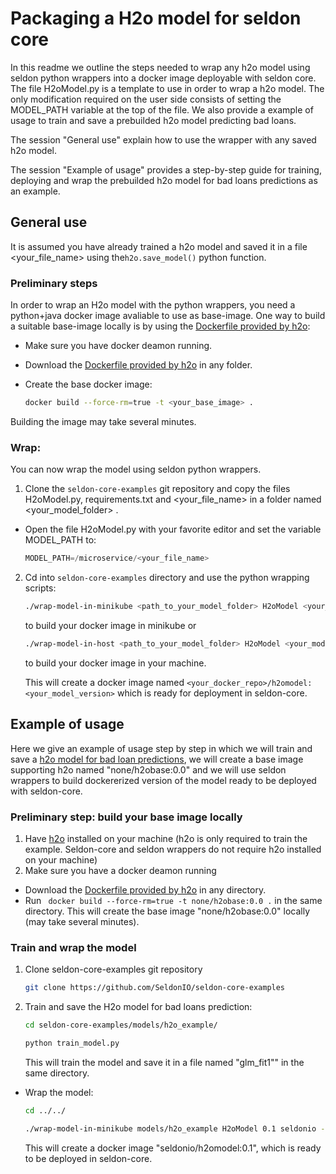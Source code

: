 # Packaging a H2o model for seldon core

In this readme we outline the steps needed to wrap any h2o model using seldon python wrappers into a docker image deployable with seldon core. 
The file H2oModel.py is a template to use in order to wrap a h2o model. The only modification  required on the user side consists of setting the MODEL_PATH variable at the top of the file.
We also provide a example of usage to train and save a prebuilded h2o model predicting bad loans. 

The session "General use" explain how to use the wrapper with any saved h2o model.

The session "Example of usage" provides a step-by-step guide for training, deploying and wrap the prebuilded h2o model for bad loans predictions as an example.

## General use

It is assumed you have already trained a h2o model and saved it in a file \<your_file_name> using the```h2o.save_model()``` python function.

### Preliminary steps

In order to wrap an H2o model with the python wrappers, you need  a python+java docker image avaliable to use as base-image. One way to build a suitable base-image locally is by using the [Dockerfile provided by h2o](https://h2o-release.s3.amazonaws.com/h2o/rel-turing/1/docs-website/h2o-docs/docker.html):

* Make sure you have docker deamon running.
* Download the [Dockerfile provided by h2o](https://github.com/h2oai/h2o-3/blob/master/Dockerfile) in any folder.
* Create the base docker image:

    ```bash
    docker build --force-rm=true -t <your_base_image> .
    ```

Building the image may take several minutes.

### Wrap:

You can now wrap the model using seldon python wrappers. 

1. Clone the ```seldon-core-examples``` git repository and copy the files H2oModel.py, requirements.txt and \<your_file_name> in a folder named \<your_model_folder> .
* Open the file H2oModel.py with your favorite editor and set the variable MODEL_PATH to:

    ```python
    MODEL_PATH=/microservice/<your_file_name>
    ```
       
2. Cd into ```seldon-core-examples``` directory and use the python wrapping scripts:

    ```bash
    ./wrap-model-in-minikube <path_to_your_model_folder> H2oModel <your_model_version> <your_docker_repo> --base-image <your_base_image> --force
    ```
    to build your docker image in minikube or

    ```bash
    ./wrap-model-in-host <path_to_your_model_folder> H2oModel <your_model_version> <your_docker_repo> --base-image <your_base_image> --force
    ```
    to build your docker image in your machine.
    
    This will create  a docker image named ```<your_docker_repo>/h2omodel:<your_model_version>``` which is ready for deployment in seldon-core.


## Example of usage

Here we give an example of usage step by step in which we will train and save a [h2o model for bad loan predictions](https://github.com/h2oai/h2o-tutorials/blob/master/h2o-open-tour-2016/chicago/intro-to-h2o.ipynb), we will create a base image supporting h2o named "none/h2obase:0.0" and  we will use seldon wrappers to build  dockererized version of the model ready to be deployed with seldon-core. 

### Preliminary step: build  your base image locally

1. Have [h2o](http://docs.h2o.ai/h2o/latest-stable/h2o-docs/downloading.html) installed on your machine (h2o is only required to train the example. Seldon-core and seldon wrappers do not require h2o installed on your machine)
1. Make sure you have a  docker deamon running
* Download the [Dockerfile provided by h2o](https://github.com/h2oai/h2o-3/blob/master/Dockerfile) in any directory.
* Run ``` docker build --force-rm=true -t none/h2obase:0.0 .``` in the same directory. This will create the base image "none/h2obase:0.0" locally (may take several minutes).

### Train and wrap the model

1. Clone seldon-core-examples git repository

    ```bash
    git clone https://github.com/SeldonIO/seldon-core-examples
    ```
    
2. Train and save the H2o  model for bad loans prediction:

    ```bash
    cd seldon-core-examples/models/h2o_example/
    ```
    ```bash
    python train_model.py
    ````

    This will train the model and save it in a file named  "glm_fit1"" in the same directory.

* Wrap the model: 
    ```bash
    cd ../../
    ```
       
    ```bash 
    ./wrap-model-in-minikube models/h2o_example H2oModel 0.1 seldonio --base-image none/h2obase:0.0 --force
    ``` 

    This will create a docker image "seldonio/h2omodel:0.1", which is ready to be deployed in seldon-core.
